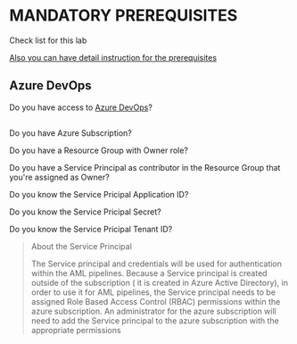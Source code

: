 # MANDATORY PREREQUISITES

Check list for this lab

[Also you can have detail instruction for the prerequisites](https://github.com/xlegend1024/azlab-ai-ops/blob/master/MandatoryLabPreReqs.pdf)

## Azure DevOps

Do you have access to [Azure DevOps](https://devops.azure.com)?

##

Do you have Azure Subscription?

Do you have a Resource Group with Owner role?

Do you have a Service Principal as contributor in the Resource Group that you're assigned as Owner?

Do you know the Service Pricipal Application ID?

Do you know the Service Pricipal Secret?

Do you know the Service Pricipal Tenant ID?

> About the Service Principal
>
> The Service principal and credentials will be used for authentication within the AML pipelines.  Because a Service principal is created outside of the subscription ( it is created in Azure Active Directory), in order to use it for AML pipelines, the Service principal needs to be assigned Role Based Access Control (RBAC) permissions within the azure subscription. An administrator for the azure subscription will need to add the Service principal to the azure subscription with the appropriate permissions
>
